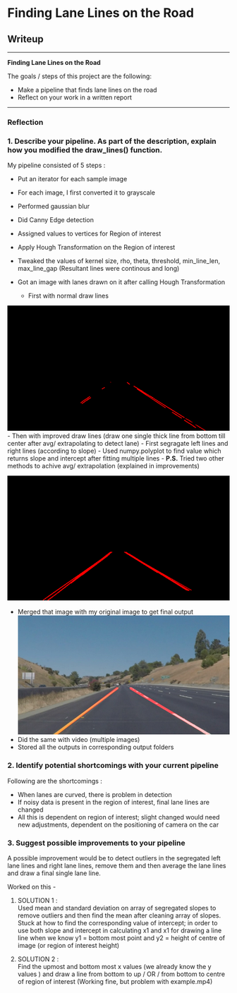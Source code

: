 # **Finding Lane Lines on the Road** 

## Writeup
---

**Finding Lane Lines on the Road**

The goals / steps of this project are the following:
* Make a pipeline that finds lane lines on the road
* Reflect on your work in a written report


[//]: # (Image References)

[image1]: ./test_images_output/test_region_area.png "REGION OF INTEREST"
[image2]: ./test_images_output/solidYellowCurve2_out.png "LANE DETECTION"
[image3]: ./test_images_output/test.png "LANE DETECTION"

---

### Reflection

### 1. Describe your pipeline. As part of the description, explain how you modified the draw_lines() function.

My pipeline consisted of 5 steps :  

- Put an iterator for each sample image
- For each image, I first converted it to grayscale
- Performed gaussian blur
- Did Canny Edge detection
- Assigned values to vertices for Region of interest
- Apply Hough Transformation on the Region of interest
- Tweaked the values of kernel size, rho, theta, threshold, min_line_len, max_line_gap (Resultant lines were continous and long)
- Got an image with lanes drawn on it after calling Hough Transformation

	-  First with normal draw lines

![alt text][image1]
	-  Then with improved draw lines (draw one single thick line from bottom till center after avg/ extrapolating to detect lane) 
		- First segragate left lines and right lines (according to slope)
		- Used numpy.polyplot to find value which returns slope and intercept after fitting multiple lines
		- **P.S.** Tried two other methods to achive avg/ extrapolation (explained in improvements)

![alt text][image3]

- Merged that image with my original image to get final output
![alt text][image2]
- Did the same with video (multiple images)
- Stored all the outputs in corresponding output folders




### 2. Identify potential shortcomings with your current pipeline


Following are the shortcomings :  
- When lanes are curved, there is problem in detection
- If noisy data is present in the region of interest, final lane lines are changed
- All this is dependent on region of interest; slight changed would need new adjustments, dependent on the positioning of camera on the car


### 3. Suggest possible improvements to your pipeline

A possible improvement would be to detect outliers in the segregated left lane lines and right lane lines, remove them and then average the lane lines and draw a final single lane line.

Worked on this - 

1. SOLUTION 1 :    
Used mean and standard deviation on array of segregated slopes to remove outliers and then find the mean after cleaning array of slopes. Stuck at how to find the corresponding value of intercept; in order to use both slope and intercept in calculating x1 and x1 for drawing a line line when we know y1 = bottom most point and y2 = height of centre of image (or region of interest height)

2. SOLUTION 2 :    
Find the upmost and bottom most x values (we already know the y values ) and draw a line from bottom to up / OR / from bottom to centre of region of interest
   (Working fine, but problem with example.mp4)
